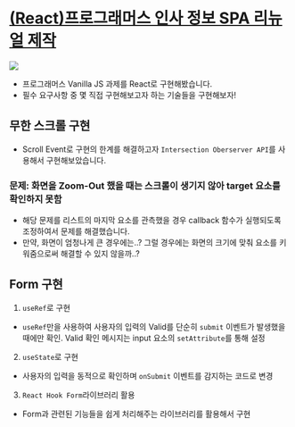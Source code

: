 # <a href="https://school.programmers.co.kr/skill_check_assignments/331">(React)프로그래머스 인사 정보 SPA 리뉴얼 제작</a>

<img src="https://grepp-programmers.s3.amazonaws.com/production/file_resource/2443/img-skillup-bg-human-resources_2x.png">


- 프로그래머스 Vanilla JS 과제를 React로 구현해봤습니다.
- 필수 요구사항 중 몇 직접 구현해보고자 하는 기술들을 구현해보자!

## 무한 스크롤 구현
- Scroll Event로 구현의 한계를 해결하고자 `Intersection Oberserver API`를 사용해서 구현해보았습니다.

### 문제: 화면을 Zoom-Out 했을 때는 스크롤이 생기지 않아 target 요소를 확인하지 못함
- 해당 문제를 리스트의 마지막 요소를 관측했을 경우 callback 함수가 실행되도록 조정하여서 문제를 해결했습니다.
- 만약, 화면이 엄청나게 큰 경우에는..? 그럴 경우에는 화면의 크기에 맞춰 요소를 키워줌으로써 해결할 수 있지 않을까..?

## Form 구현
1. `useRef`로 구현
  - `useRef`만을 사용하여 사용자의 입력의 Valid를 단순히 `submit` 이벤트가 발생했을 때에만 확인. Valid 확인 메시지는 input 요소의 `setAttribute`를 통해 설정
2. `useState`로 구현
  - 사용자의 입력을 동적으로 확인하며 `onSubmit` 이벤트를 감지하는 코드로 변경
3. `React Hook Form`라이브러리 활용
  - Form과 관련된 기능들을 쉽게 처리해주는 라이브러리를 활용해서 구현